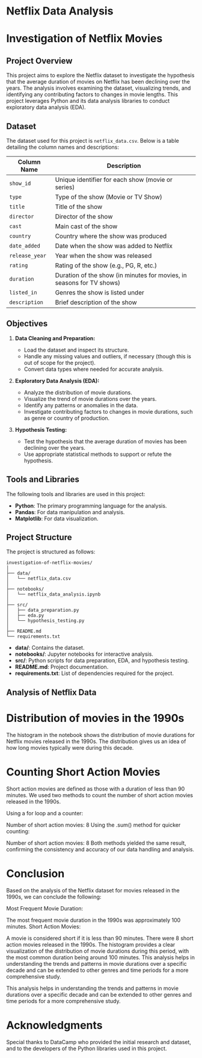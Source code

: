 # Netflix Data Analysis

# Investigation of Netflix Movies

## Project Overview

This project aims to explore the Netflix dataset to investigate the hypothesis that the average duration of movies on Netflix has been declining over the years. The analysis involves examining the dataset, visualizing trends, and identifying any contributing factors to changes in movie lengths. This project leverages Python and its data analysis libraries to conduct exploratory data analysis (EDA).

## Dataset

The dataset used for this project is `netflix_data.csv`. Below is a table detailing the column names and descriptions:

| Column Name         | Description                                                                 |
|---------------------|-----------------------------------------------------------------------------|
| `show_id`           | Unique identifier for each show (movie or series)                           |
| `type`              | Type of the show (Movie or TV Show)                                         |
| `title`             | Title of the show                                                           |
| `director`          | Director of the show                                                        |
| `cast`              | Main cast of the show                                                       |
| `country`           | Country where the show was produced                                         |
| `date_added`        | Date when the show was added to Netflix                                     |
| `release_year`      | Year when the show was released                                             |
| `rating`            | Rating of the show (e.g., PG, R, etc.)                                      |
| `duration`          | Duration of the show (in minutes for movies, in seasons for TV shows)       |
| `listed_in`         | Genres the show is listed under                                             |
| `description`       | Brief description of the show                                               |

## Objectives

1. **Data Cleaning and Preparation:**
   - Load the dataset and inspect its structure.
   - Handle any missing values and outliers, if necessary (though this is out of scope for the project).
   - Convert data types where needed for accurate analysis.

2. **Exploratory Data Analysis (EDA):**
   - Analyze the distribution of movie durations.
   - Visualize the trend of movie durations over the years.
   - Identify any patterns or anomalies in the data.
   - Investigate contributing factors to changes in movie durations, such as genre or country of production.

3. **Hypothesis Testing:**
   - Test the hypothesis that the average duration of movies has been declining over the years.
   - Use appropriate statistical methods to support or refute the hypothesis.

## Tools and Libraries

The following tools and libraries are used in this project:

- **Python**: The primary programming language for the analysis.
- **Pandas**: For data manipulation and analysis.
- **Matplotlib**: For data visualization.

## Project Structure

The project is structured as follows:

```
investigation-of-netflix-movies/
│
├── data/
│   └── netflix_data.csv
│
├── notebooks/
│   └── netflix_data_analysis.ipynb
│
├── src/
│   ├── data_preparation.py
│   ├── eda.py
│   └── hypothesis_testing.py
│
├── README.md
└── requirements.txt
```

- **data/**: Contains the dataset.
- **notebooks/**: Jupyter notebooks for interactive analysis.
- **src/**: Python scripts for data preparation, EDA, and hypothesis testing.
- **README.md**: Project documentation.
- **requirements.txt**: List of dependencies required for the project.


## Analysis of Netflix Data
# Distribution of movies in the 1990s
The histogram in the notebook shows the distribution of movie durations for Netflix movies released in the 1990s. The distribution gives us an idea of how long movies typically were during this decade.
# Counting Short Action Movies
Short action movies are defined as those with a duration of less than 90 minutes. We used two methods to count the number of short action movies released in the 1990s.

Using a for loop and a counter:

Number of short action movies: 8
Using the .sum() method for quicker counting:

Number of short action movies: 8
Both methods yielded the same result, confirming the consistency and accuracy of our data handling and analysis.

# Conclusion
Based on the analysis of the Netflix dataset for movies released in the 1990s, we can conclude the following:

Most Frequent Movie Duration:

The most frequent movie duration in the 1990s was approximately 100 minutes.
Short Action Movies:

A movie is considered short if it is less than 90 minutes. There were 8 short action movies released in the 1990s.
The histogram provides a clear visualization of the distribution of movie durations during this period, with the most common duration being around 100 minutes. This analysis helps in understanding the trends and patterns in movie durations over a specific decade and can be extended to other genres and time periods for a more comprehensive study.

This analysis helps in understanding the trends and patterns in movie durations over a specific decade and can be extended to other genres and time periods for a more comprehensive study.

# Acknowledgments
Special thanks to DataCamp who provided the initial research and dataset, and to the developers of the Python libraries used in this project.
